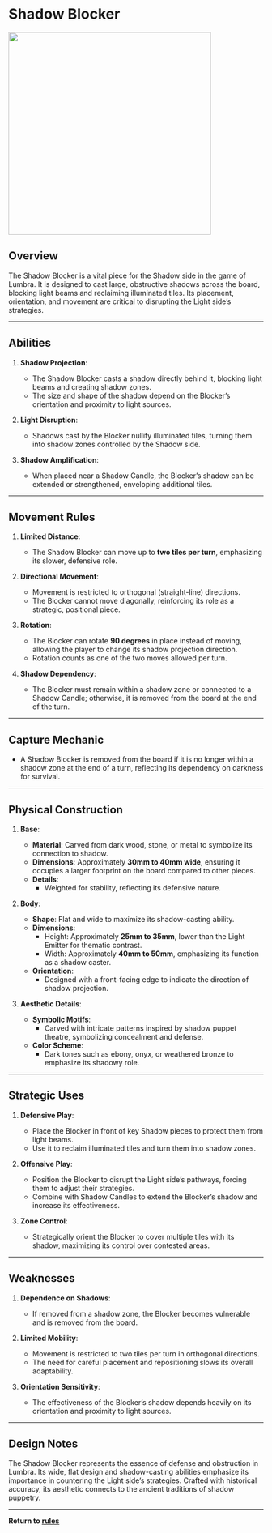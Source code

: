 # Shadow Blocker

<img src="https://github.com/CHI-CityTech/Blended-Shadow-Puppet/blob/main/CLane/Lumbra/assets/images/DALL%C2%B7E%202024-11-16%2013.29.51%20-%20Shadow%20Blocker%20game%20piece%20for%20Lumbra.png" width="400" />  

## **Overview**
The Shadow Blocker is a vital piece for the Shadow side in the game of Lumbra. It is designed to cast large, obstructive shadows across the board, blocking light beams and reclaiming illuminated tiles. Its placement, orientation, and movement are critical to disrupting the Light side’s strategies.

---

## **Abilities**
1. **Shadow Projection**:
   - The Shadow Blocker casts a shadow directly behind it, blocking light beams and creating shadow zones.
   - The size and shape of the shadow depend on the Blocker’s orientation and proximity to light sources.

2. **Light Disruption**:
   - Shadows cast by the Blocker nullify illuminated tiles, turning them into shadow zones controlled by the Shadow side.

3. **Shadow Amplification**:
   - When placed near a Shadow Candle, the Blocker’s shadow can be extended or strengthened, enveloping additional tiles.

---

## **Movement Rules**
1. **Limited Distance**:
   - The Shadow Blocker can move up to **two tiles per turn**, emphasizing its slower, defensive role.

2. **Directional Movement**:
   - Movement is restricted to orthogonal (straight-line) directions.
   - The Blocker cannot move diagonally, reinforcing its role as a strategic, positional piece.

3. **Rotation**:
   - The Blocker can rotate **90 degrees** in place instead of moving, allowing the player to change its shadow projection direction.
   - Rotation counts as one of the two moves allowed per turn.

4. **Shadow Dependency**:
   - The Blocker must remain within a shadow zone or connected to a Shadow Candle; otherwise, it is removed from the board at the end of the turn.

---

## **Capture Mechanic**
- A Shadow Blocker is removed from the board if it is no longer within a shadow zone at the end of a turn, reflecting its dependency on darkness for survival.

---

## **Physical Construction**
1. **Base**:
   - **Material**: Carved from dark wood, stone, or metal to symbolize its connection to shadow.
   - **Dimensions**: Approximately **30mm to 40mm wide**, ensuring it occupies a larger footprint on the board compared to other pieces.
   - **Details**:
     - Weighted for stability, reflecting its defensive nature.

2. **Body**:
   - **Shape**: Flat and wide to maximize its shadow-casting ability.
   - **Dimensions**:
     - Height: Approximately **25mm to 35mm**, lower than the Light Emitter for thematic contrast.
     - Width: Approximately **40mm to 50mm**, emphasizing its function as a shadow caster.
   - **Orientation**:
     - Designed with a front-facing edge to indicate the direction of shadow projection.

3. **Aesthetic Details**:
   - **Symbolic Motifs**:
     - Carved with intricate patterns inspired by shadow puppet theatre, symbolizing concealment and defense.
   - **Color Scheme**:
     - Dark tones such as ebony, onyx, or weathered bronze to emphasize its shadowy role.

---

## **Strategic Uses**
1. **Defensive Play**:
   - Place the Blocker in front of key Shadow pieces to protect them from light beams.
   - Use it to reclaim illuminated tiles and turn them into shadow zones.

2. **Offensive Play**:
   - Position the Blocker to disrupt the Light side’s pathways, forcing them to adjust their strategies.
   - Combine with Shadow Candles to extend the Blocker’s shadow and increase its effectiveness.

3. **Zone Control**:
   - Strategically orient the Blocker to cover multiple tiles with its shadow, maximizing its control over contested areas.

---

## **Weaknesses**
1. **Dependence on Shadows**:
   - If removed from a shadow zone, the Blocker becomes vulnerable and is removed from the board.

2. **Limited Mobility**:
   - Movement is restricted to two tiles per turn in orthogonal directions.
   - The need for careful placement and repositioning slows its overall adaptability.

3. **Orientation Sensitivity**:
   - The effectiveness of the Blocker’s shadow depends heavily on its orientation and proximity to light sources.

---

## **Design Notes**
The Shadow Blocker represents the essence of defense and obstruction in Lumbra. Its wide, flat design and shadow-casting abilities emphasize its importance in countering the Light side’s strategies. Crafted with historical accuracy, its aesthetic connects to the ancient traditions of shadow puppetry.

---

**Return to [rules](https://github.com/CHI-CityTech/Blended-Shadow-Puppet/tree/main/CLane/Lumbra/rules)**
